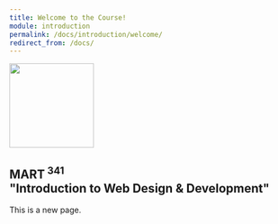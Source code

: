 ```yaml
---
title: Welcome to the Course!
module: introduction
permalink: /docs/introduction/welcome/
redirect_from: /docs/
---
```


<img src="../img/browser.svg" style="width: 150px; margin: auto; /" >

## MART<sup> 341</sup><br />"Introduction to Web Design & Development"

This is a new page.
